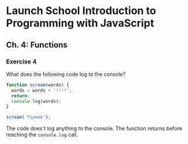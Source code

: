 # Launch School Introduction to Programming with JavaScript

## Ch. 4: Functions

### Exercise 4

What does the following code log to the console?
```js
function scream(words) {
  words = words + '!!!!';
  return;
  console.log(words);
}

scream('Yipeee');
```
The code does't log anything to the console. The function returns before
reaching the `console.log` call.